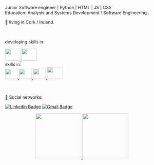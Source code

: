 
Junior Software engineer | Python | HTML | JS | CSS
<br>
Education:
Analysis and Systems Development / Software Engineering .

:house_with_garden: living in Cork / Ireland.
<br>
<br>
<br>
<!--:books: Currently learning web development.-->
developing skills in:

<!--<div style="display: inline_block">
<a href="https://nodejs.org/pt-br/">
  <img height="40" width="50" src="https://cdn.jsdelivr.net/gh/devicons/devicon/icons/nodejs/nodejs-plain-wordmark.svg" />
</a>-->

<div style="display: inline_block">
<a href="https://www.python.org/">
  <img height="40" width="50" src="https://cdn.jsdelivr.net/gh/devicons/devicon@latest/icons/python/python-original-wordmark.svg" />
</a>

<a href="https://www.python.org/">
  <img height="40" width="50" src="https://cdn.jsdelivr.net/gh/devicons/devicon@latest/icons/mysql/mysql-original-wordmark.svg" />
</a>

<br>
skills in:
<br>
<div style="display: inline_block">
<a href="https://developer.mozilla.org/en-US/docs/Web/JavaScript">
  <img height="34" width="42" src="https://cdn.jsdelivr.net/gh/devicons/devicon/icons/javascript/javascript-original.svg" />
</a>
<a href="https://developer.mozilla.org/en-US/docs/Web/HTML">
  <img height="34" width="42" src="https://cdn.jsdelivr.net/gh/devicons/devicon/icons/html5/html5-plain-wordmark.svg" />
</a>
<a href="https://developer.mozilla.org/en-US/docs/Web/CSS">
  <img height="34" width="42" src="https://cdn.jsdelivr.net/gh/devicons/devicon/icons/css3/css3-plain-wordmark.svg" />
</a>
  <a href="https://developer.mozilla.org/en-US/docs/Web/CSS">
  <img height="40" width="50" src="https://cdn.jsdelivr.net/gh/devicons/devicon@latest/icons/git/git-plain-wordmark.svg" />
</a>
</div>
  

<br>
<br>

:envelope_with_arrow: Social networks: <p>
[![Linkedin Badge](https://img.shields.io/badge/-LinkedIn-blue?style=flat-square&logo=Linkedin&logoColor=white&link=https://www.linkedin.com/in/edsonvferreira/)](https://www.linkedin.com/in/edsonvferreira/) 
[![Gmail Badge](https://img.shields.io/badge/-Gmail-FF0000?style=flat-square&labelColor=FF0000&logo=gmail&logoColor=white&link=mailto:edson.vferreira90@gmail.com)](mailto:edson.vferreira90@gmail.com) 
</p>



<div align="center">
  <a href="https://github.com/ERaines">
  <img height="150em"src="https://github-readme-stats.vercel.app/api?username=ERaines&show_icons=true&theme=dark&include_all_commits=true&count_private=true"/>
  </a>
  <a href="https://github.com/ERaines?tab=repositories" target="_blank" rel="noopener noreferrer">
  <img height="150em"src="https://github-readme-stats.vercel.app/api/top-langs/?username=ERaines&range=last_year&layout=compact&langs_count=7&theme=dark">
</div>

